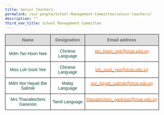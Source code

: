 ```yaml
---
title: Senior Teachers
permalink: /our-people/School-Management-Committee/senior-teachers/
description: ""
third_nav_title: School Management Committee
---
```

<style type="text/css">
.tg  {border-collapse:collapse;border-spacing:0;margin:0px auto;}
.tg td{border-color:black;border-style:solid;border-width:1px;font-family:Arial, sans-serif;font-size:14px;
  overflow:hidden;padding:10px 5px;word-break:normal;}
.tg th{border-color:black;border-style:solid;border-width:1px;font-family:Arial, sans-serif;font-size:14px;
  font-weight:normal;overflow:hidden;padding:10px 5px;word-break:normal;}
.tg .tg-yhj3{background-color:#FFF;color:#0C463A;text-align:center;vertical-align:middle}
.tg .tg-ppzb{background-color:#FFF;color:#FD6500;text-align:center;vertical-align:top}
.tg .tg-feqv{background-color:#DDD;color:#666;font-weight:bold;text-align:center;vertical-align:middle}
</style>
<table class="tg">
<tbody>
  <tr>
    <td class="tg-feqv"><span style="color:#666;background-color:#DDD">Name</span></td>
    <td class="tg-feqv"><span style="color:#666;background-color:#DDD">Designation</span></td>
    <td class="tg-feqv"><span style="color:#666;background-color:#DDD">Email address</span></td>
  </tr>
  <tr>
    <td class="tg-yhj3">Mdm Tan Hoon Nee<br></td>
    <td class="tg-yhj3">Chinese Language</td>
    <td class="tg-ppzb"><a href="mailto:tan_hoon_nee@moe.edu.sg"><span style="text-decoration:none;color:#FD6500">tan_hoon_nee@moe.edu.sg</span></a><br></td>
  </tr>
  <tr>
    <td class="tg-yhj3"> Miss Loh Sock Yee</td>
    <td class="tg-yhj3"> Chinese Language</td>
    <td class="tg-yhj3"> <a href="mailto:loh_sock_yee@moe.edu.sg"><span style="text-decoration:none;color:#FD6500">loh_sock_yee@moe.edu.sg</span></a></td>
  </tr>
  <tr>
    <td class="tg-yhj3"> Mdm Nor Hayati Bte Salimik</td>
    <td class="tg-yhj3"> Malay Language</td>
    <td class="tg-ppzb"><a href="mailto:nor_hayati_salimik@moe.edu.sg"><span style="text-decoration:none;color:#FD6500">nor_hayati_salimik@moe.edu.sg</span></a> </td>
  </tr>
  <tr>
    <td class="tg-yhj3">Mrs Thanaletchimi Ganeson </td>
    <td class="tg-yhj3"> Tamil Language</td>
    <td class="tg-ppzb"><a href="mailto:thanaletchimi_ganeson@moe.edu.sg"><span style="text-decoration:none;color:#FD6500">thanaletchimi_ganeson@moe.edu.sg</span></a> </td>
  </tr>
</tbody>
</table>